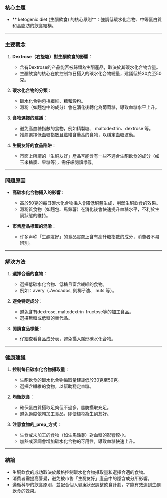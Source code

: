 ### 核心主題  
- ** ketogenic diet (生酮飲食) 的核心原則**：強調低碳水化合物、中等蛋白質和高脂肪的飲食結構。  

---

### 主要觀念  
1. **Dextrose（右旋糖）對生酮飲食的影響**：
   - 含有Dextrose的产品能否被歸類為生酮產品，取決於其碳水化合物含量。
   - 生酮飲食的核心在於控制每日攝入的碳水化合物總量，建議低於30克至50克。

2. **碳水化合物的分類**：
   - 碳水化合物包括纖維、糖和澱粉。
   - 澱粉（如麪包中的成分）會在消化後轉化為葡萄糖，導致血糖水平上升。

3. **食物選擇的建議**：
   - 避免高血糖指數的食物，例如精製糖、 maltodextrin、dextrose 等。
   - 推薦選擇低血糖指數且纖維含量高的食物，以穩定血糖波動。

4. **生酮友好的食品陷阱**：
   - 市面上所謂的「生酮友好」產品可能含有一些不適合生酮飲食的成分（如玉米糖漿、果糖等），需仔細閱讀標籤。  

---

### 問題原因  
- **高碳水化合物攝入的影響**：
  - 高於50克的每日碳水化合物攝入會降低酮體生成，削弱生酮飲食的效果。
  - 澱粉質食物（如麪包、馬鈴薯）在消化後會快速提升血糖水平，不利於生酮狀態的維持。

- **市售產品標籤的混淆**：
  - 许多声称「生酮友好」的食品實際上含有高升糖指數的成分，消費者不易辨別。  

---

### 解決方法  
1. **選擇合適的食物**：
   - 選擇低碳水化合物、低糖且富含纖維的食物。
   - 例如：avery（.Avocados, 則椰子油、 nuts 等）。  

2. **避免特定成分**：
   - 避免含有dextrose, maltodextrin, fructose等的加工食品。
   - 選擇無糖或低糖的替代品。  

3. **閱讀食品標籤**：
   - 仔細查看食品成分表，避免攝入隱形碳水化合物。  

---

### 健康建議  
1. **控制每日碳水化合物攝取量**：
   - 生酮飲食的碳水化合物攝取量建議低於30克至50克。
   - 選擇含纖維的食物，以幫助穩定血糖。  

2. **均衡飲食**：
   - 確保蛋白質攝取足夠但不過多，脂肪攝取充足。
   - 避免過度依賴加工食品，即便標榜為生酮友好。  

3. **注意食物的_prep_方式**：
   - 生食或未加工的食物（如生馬鈴薯）對血糖的影響較小。
   - 加熱或烹調會增加碳水化合物的可用性，導致血糖快速上升。  

---

### 結論  
- 生酮飲食的成功取決於嚴格控制碳水化合物攝取量和選擇合適的食物。
- 消費者需提高警覺，避免被市售「生酮友好」產品中的隱含成分所影響。
- 遵循科學的飲食原則，並配合個人健康狀況調整飲食計劃，才能有效達到生酮飲食的效果。